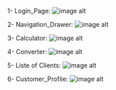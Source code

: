 1- Login_Page:
![image alt](https://github.com/AliChkhiro/Ensaf_AppNavDrawer_Android/blob/42c09348ffb51efe6e3a4a90d5128d885f390178/Login_Page.png)

2- Navigation_Drawer:
![image alt](https://github.com/AliChkhiro/Ensaf_AppNavDrawer_Android/blob/0a3580a18df99e60c122af544f4341a52389070e/Navigation_Drawer.png)

3- Calculator:
![image alt](https://github.com/AliChkhiro/Ensaf_AppNavDrawer_Android/blob/0a3580a18df99e60c122af544f4341a52389070e/Calculator_Page.png)

4- Converter:
![image alt](https://github.com/AliChkhiro/Ensaf_AppNavDrawer_Android/blob/0a3580a18df99e60c122af544f4341a52389070e/Converter_Page.png)

5- Liste of Clients:
![image alt](https://github.com/AliChkhiro/Ensaf_AppNavDrawer_Android/blob/0a3580a18df99e60c122af544f4341a52389070e/Liste_of_Clients.png)

6- Customer_Profile:
![image alt](https://github.com/AliChkhiro/Ensaf_AppNavDrawer_Android/blob/0a3580a18df99e60c122af544f4341a52389070e/Customer_Profile.png)
